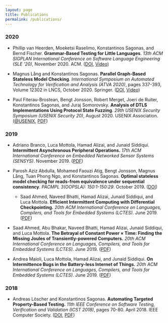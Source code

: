 ```yaml
---
layout: page
title: Publications
permalink: /publications/
---
```


### 2020

- Phillip van Heerden, Moeketsi Raselimo, Konstantinos Sagonas, and Bernd Fischer. **Grammar-Based Testing for Little Languages**. _13th ACM SIGPLAN International Conference on Software Language Engineering (SLE '20)_, November 2020. ACM. ([DOI][SLE20], [Video][Video@SLE20])

  [SLE20]: https://doi.org/10.1145/3426425.3426946
  [Video@SLE20]: https://youtu.be/rp1LSHt6Sm4

- Magnus Lång and Konstantinos Sagonas. **Parallel Graph-Based Stateless Model Checking**. _International Symposium on Automated Technology for Verification and Analysis (ATVA 2020)_, pages 337-393, Volume 12302 in LNCS, October 2020. Springer. ([DOI][ATVA20], [Video][Video@ATVA20])

  [ATVA20]: https://link.springer.com/chapter/10.1007%2F978-3-030-59152-6_21
  [Video@ATVA20]: https://drive.google.com/file/d/1uSjkiqcZ6qY8fb0XzOgsxRdXJG1vQupG/view?usp=sharing

- Paul Fiterau-Brostean, Bengt Jonsson, Robert Merget, Joeri de Ruiter, Konstantinos Sagonas, and Juraj Somorovsky. **Analysis of DTLS Implementations Using Protocol State Fuzzing**. _29th USENIX Security Symposium (USENIX Security 20)_, August 2020. USENIX Association. ([@USENIX][DTLS@USENIX-20], [PDF][DTLS@USENIX-20.pdf])

 [DTLS@USENIX-20]: https://www.usenix.org/conference/usenixsecurity20/presentation/fiterau-brostean
 [DTLS@USENIX-20.pdf]: https://www.usenix.org/system/files/sec20fall_fiterau-brostean_prepub.pdf "Prepublication"

### 2019

- Adriano Branco, Luca Mottola, Hamad Alizai, and Junaid Siddiqui. **Intermittent Asynchronous Peripheral Operations.** _17th ACM International Conference on Embedded Networked Sensor Systems (SENSYS)_. November 2019. ([PDF][branco/sensys19intermittent])

  [branco/sensys19intermittent]: https://home.deib.polimi.it/mottola/papers/branco19intermittent.pdf "Preprint"

- Parosh Aziz Abdulla, Mohamed Faouzi Atig, Bengt Jonsson, Magnus Lång, Tuan Phong Ngo, and Konstantinos Sagonas. **Optimal stateless model checking for reads-from equivalence under sequential consistency**. _PACMPL 3(OOPSLA): 150:1-150:29_. October 2019. ([DOI][AAJLNS19])

  [AAJLNS19]: https://doi.org/10.1145/3360576

  - Saad Ahmed, Naveed Bhatti, Hamad Alizai, Junaid Siddiqui, and Luca Mottola. **Efficient Intermittent Computing with Differential Checkpointing.** _20th ACM International Conference on Languages, Compilers, and Tools for Embedded Systems (LCTES)_. June 2019. ([PDF][ahmed/lctes19dice])

  [ahmed/lctes19dice]: https://home.deib.polimi.it/mottola/papers/ahmed19efficient.pdf "Preprint"
  
- Saad Ahmed, Abu Bhakar, Naveed Bhatti, Hamad Alizai, Junaid Siddiqui, and Luca Mottola. **The Betrayal of Constant Power × Time: Finding the Missing Joules of Transiently-powered Computers.** _20th ACM International Conference on Languages, Compilers, and Tools for Embedded Systems (LCTES)_. June 2019. ([PDF][ahmed/lctes19epic])

  [ahmed/lctes19epic]: https://home.deib.polimi.it/mottola/papers/ahmed19betrayal.pdf "Preprint"
  
- Andrea Maioli, Luca Mottola, Hamad Alizai, and Junaid Siddiqui. **On Intermittence Bugs in the Battery-less Internet of Things.** _20th ACM International Conference on Languages, Compilers, and Tools for Embedded Systems (LCTES)_. June 2019. ([PDF][maioli/lctes19sceptic])

  [maioli/lctes19sceptic]: https://home.deib.polimi.it/mottola/papers/maioli19sceptic.pdf "Preprint"

### 2018

- Andreas Löscher and Konstantinos Sagonas. **Automating Targeted Property-Based Testing.** _11th IEEE Conference on Software Testing, Verification and Validation (ICST 2018)_, pages 70-80. April 2018. IEEE Computer Society. ([DOI][atpbt@ICST2018-DOI], [PDF][loscher/atpbt@ICST2018])

  [atpbt@ICST2018-DOI]: https://doi.org/10.1109/ICST.2018.00017
  [loscher/atpbt@ICST2018]: https://proper-testing.github.io/papers/icst2018.pdf "Preprint"
  
